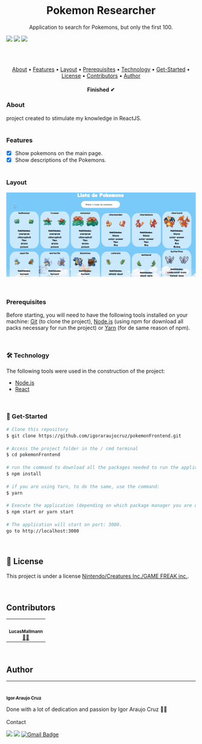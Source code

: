 <h1 align="center">Pokemon Researcher</h1>
<p align="center">
Application to search for Pokemons, but only the first 100.</p>


<img src="https://img.shields.io/github/issues/igoraraujocruz/pokemonFrontend" />
<img src="https://img.shields.io/github/forks/igoraraujocruz/pokemonFrontend" />
<img src="https://img.shields.io/github/stars/igoraraujocruz/pokemonFrontend" />

</br></br>


<p align="center">
 <a href="###-about">About</a> •
 <a href="###-features">Features</a> •
 <a href="###-layout">Layout</a> • 
 <a href="#-Prerequisites">Prerequisites</a> • 
 <a href="#-technology">Technology</a> • 
 <a href="#-get-started">Get-Started</a> • 
 <a href="#-license">License</a> •
 <a href="##-contributors">Contributors</a> • 
 <a href="##-author">Author</a>
 
</p>

<h4 align="center">
    Finished ✔
</h4>

### About

project created to stimulate my knowledge in ReactJS.
</br></br>

### Features

- [x] Show pokemons on the main page.
- [x] Show descriptions of the Pokemons.
</br></br>

### Layout

![Exemple](github/applicationExample.gif)
</br>

</br>

### Prerequisites

Before starting, you will need to have the following tools installed on your machine:
[Git](https://git-scm.com) (to clone the project), [Node.js](https://nodejs.org/en/) (using npm for download all packs necessary for run the project) or [Yarn](https://yarnpkg.com/getting-started/install) (for de same reason of npm).

</br>

### 🛠 Technology

The following tools were used in the construction of the project:

- [Node.js](https://nodejs.org/en/)
- [React](https://pt-br.reactjs.org/)

</br>

### 🎲 Get-Started

```bash
# Clone this repository
$ git clone https://github.com/igoraraujocruz/pokemonFrontend.git

# Access the project folder in the / cmd terminal
$ cd pokemonFrontend

# run the command to download all the packages needed to run the application.
$ npm install

# if you are using Yarn, to do the same, use the command:
$ yarn

# Execute the application (depending on which package manager you are using)
$ npm start or yarn start 

# The application will start on port: 3000.
go to http://localhost:3000
```
</br>


## 📝 License

This project is under a license [Nintendo/Creatures Inc./GAME FREAK inc.](./LICENSE).
</br></br></br>

## Contributors

<table>
  <tr>
    <td align="center"><a href="https://github.com/LucasMallmann"><img style="border-radius: 50%;" src="https://avatars.githubusercontent.com/u/23031413?s=400&u=2fedc0c40df64605c4c3fa3c12fc80a164fb0d67&v=4" width="100px;" alt=""/><br /><sub><b>LucasMallmann</b></sub></a><br /><a href="https://github.com/LucasMallmann" title="LucasMallmann">👨‍🚀</a></td>
    </tr>
</table>

</br>

## Author
---

<a href="https://github.com/igoraraujocruz/">
 <img style="border-radius: 50%;" src="https://avatars.githubusercontent.com/u/67648421?s=460&u=649a2c0657c58ce0525ae98eecb9f2ef87b28da1&v=4" width="100px;" alt=""/>
 <br />
 <sub><b>Igor Araujo Cruz</b></sub></a> <a href="https://www.linkedin.com/in/igor-araujo-cruz-84a89111b/" title="Linkedin"></a>


Done with a lot of dedication and passion by Igor Araujo Cruz 👋🏽 
</br></br>
Contact

[<img src="https://img.shields.io/badge/linkedin-%230077B5.svg?&style=for-the-badge&logo=linkedin&logoColor=white" />](https://www.linkedin.com/in/igor-araujo-cruz-84a89111b/)
[<img src = "https://img.shields.io/badge/instagram-%23E4405F.svg?&style=for-the-badge&logo=instagram&logoColor=white">](https://www.instagram.com/igoraraujocruzz/)
[![Gmail Badge](https://img.shields.io/badge/-Gmail-c14438?style=for-the-badge&logo=Gmail&logoColor=white&link=mailto:seu_email)](mailto:igoraraujocruzz@gmail.com)